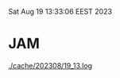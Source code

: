 Sat Aug 19 13:33:06 EEST 2023
# JAM
<a href='./cache/202308/19_13.log'>./cache/202308/19_13.log</a>
